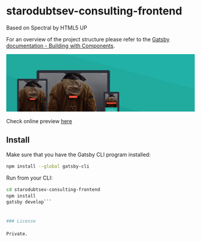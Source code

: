 # starodubtsev-consulting-frontend

Based on Spectral by HTML5 UP

For an overview of the project structure please refer to the [Gatsby documentation - Building with Components](https://www.gatsbyjs.org/docs/building-with-components/).

![Screenshot](./src/assets/img/screenshot.jpg)

Check online preview [here](https://starodubtsev-consulting.github.io/gatsby-starter-spectral/)

## Install

Make sure that you have the Gatsby CLI program installed:

```sh
npm install --global gatsby-cli
```

Run from your CLI:


```sh
cd starodubtsev-consulting-frontend
npm install
gatsby develop```


### License

Private.
